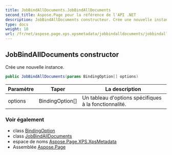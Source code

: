 ```yaml
---
title: JobBindAllDocuments.JobBindAllDocuments
second_title: Aspose.Page pour la référence de l'API .NET
description: JobBindAllDocuments constructeur. Crée une nouvelle instance.
type: docs
weight: 10
url: /fr/net/aspose.page.xps.xpsmetadata/jobbindalldocuments/jobbindalldocuments/
---
```

## JobBindAllDocuments constructor

Crée une nouvelle instance.

```csharp
public JobBindAllDocuments(params BindingOption[] options)
```

| Paramètre | Taper | La description |
| --- | --- | --- |
| options | BindingOption[] | Un tableau d'options spécifiques à la fonctionnalité. |

### Voir également

* class [BindingOption](../../jobbindalldocuments.bindingoption/)
* class [JobBindAllDocuments](../)
* espace de noms [Aspose.Page.XPS.XpsMetadata](../../jobbindalldocuments/)
* Assemblée [Aspose.Page](../../../)


